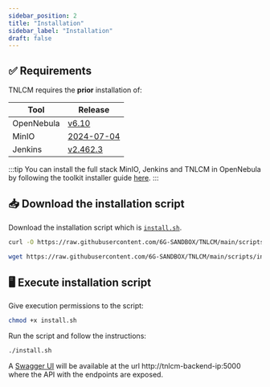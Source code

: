 ```yaml
---
sidebar_position: 2
title: "Installation"
sidebar_label: "Installation"
draft: false
---
```


## :white_check_mark: Requirements

TNLCM requires the **prior** installation of:

| Tool             | Release                                                                                |
| ---------------- | -------------------------------------------------------------------------------------- |
| OpenNebula       | [v6.10](https://github.com/OpenNebula/one/releases/tag/release-6.10.0)                 |
| MinIO            | [2024-07-04](https://github.com/minio/minio/releases/tag/RELEASE.2024-07-04T14-25-45Z) |
| Jenkins          | [v2.462.3](https://github.com/jenkinsci/jenkins/releases/tag/jenkins-2.462.3)          |

:::tip
You can install the full stack MinIO, Jenkins and TNLCM in OpenNebula by following the toolkit installer guide [here](../toolkit-installer/run-toolkit-installer.md).
:::

## :inbox_tray: Download the installation script

Download the installation script which is [`install.sh`](https://github.com/6G-SANDBOX/TNLCM/blob/main/scripts/install.sh).

```bash
curl -O https://raw.githubusercontent.com/6G-SANDBOX/TNLCM/main/scripts/install.sh
```

```bash
wget https://raw.githubusercontent.com/6G-SANDBOX/TNLCM/main/scripts/install.sh
```

## :desktop_computer: Execute installation script

Give execution permissions to the script:

```bash
chmod +x install.sh
```

Run the script and follow the instructions:

```bash
./install.sh
```

A [Swagger UI](swagger-ui.md) will be available at the url http://tnlcm-backend-ip:5000 where the API with the endpoints are exposed.